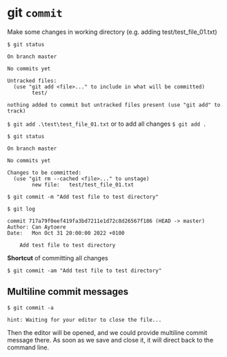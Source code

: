 # git ```commit```

Make some changes in working directory (e.g. adding test/test_file_01.txt)

```$ git status```

```
On branch master

No commits yet

Untracked files:
  (use "git add <file>..." to include in what will be committed)
        test/

nothing added to commit but untracked files present (use "git add" to track)
```

```$ git add .\test\test_file_01.txt``` or to add all changes ```$ git add .```

```$ git status```

```
On branch master

No commits yet

Changes to be committed:
  (use "git rm --cached <file>..." to unstage)
        new file:   test/test_file_01.txt
```

```$ git commit -m "Add test file to test directory"```

```$ git log```

```
commit 717a79f0eef419fa3bd7211e1d72c8d26567f186 (HEAD -> master)
Author: Can Aytoere
Date:   Mon Oct 31 20:00:00 2022 +0100

    Add test file to test directory
```

**Shortcut** of committing all changes

```$ git commit -am "Add test file to test directory"``` 

## Multiline commit messages

```$ git commit -a``` 

```hint: Waiting for your editor to close the file...```

Then the editor will be opened, and we could provide multiline commit message there. As soon as we save and close it, it will direct back to the command line.


